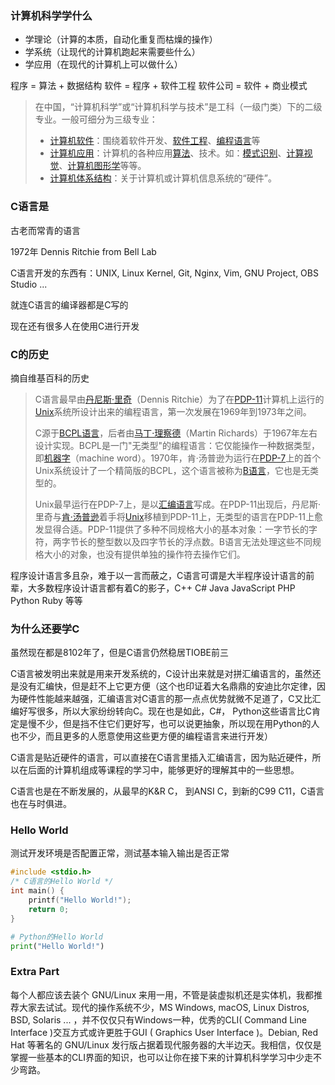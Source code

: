 ### 计算机科学学什么

- 学理论（计算的本质，自动化重复而枯燥的操作）
- 学系统（让现代的计算机跑起来需要些什么）
- 学应用（在现代的计算机上可以做什么）

程序 = 算法 + 数据结构
软件 = 程序 + 软件工程
软件公司 = 软件 + 商业模式

> 在中国，“计算机科学”或“计算机科学与技术”是工科（一级门类）下的二级专业。一般可细分为三级专业：
>
> - [计算机软件](https://zh.wikipedia.org/wiki/%E8%AE%A1%E7%AE%97%E6%9C%BA%E8%BD%AF%E4%BB%B6)：围绕着软件开发、[软件工程](https://zh.wikipedia.org/wiki/%E8%BD%AF%E4%BB%B6%E5%B7%A5%E7%A8%8B)、[编程语言](https://zh.wikipedia.org/wiki/%E7%BC%96%E7%A8%8B%E8%AF%AD%E8%A8%80)等
> - [计算机应用](https://zh.wikipedia.org/w/index.php?title=%E8%AE%A1%E7%AE%97%E6%9C%BA%E5%BA%94%E7%94%A8&action=edit&redlink=1)：计算机的各种应用[算法](https://zh.wikipedia.org/wiki/%E7%AE%97%E6%B3%95)、技术。如：[模式识别](https://zh.wikipedia.org/wiki/%E6%A8%A1%E5%BC%8F%E8%AF%86%E5%88%AB)、[计算视觉](https://zh.wikipedia.org/wiki/%E8%AE%A1%E7%AE%97%E6%9C%BA%E8%A7%86%E8%A7%89)、[计算机图形学](https://zh.wikipedia.org/wiki/%E8%AE%A1%E7%AE%97%E6%9C%BA%E5%9B%BE%E5%BD%A2%E5%AD%A6)等等。
> - [计算机体系结构](https://zh.wikipedia.org/wiki/%E8%AE%A1%E7%AE%97%E6%9C%BA%E4%BD%93%E7%B3%BB%E7%BB%93%E6%9E%84)：关于计算机或计算机信息系统的“硬件”。

### C语言是

古老而常青的语言

1972年 Dennis Ritchie from Bell Lab

C语言开发的东西有：UNIX, Linux Kernel, Git, Nginx, Vim, GNU Project, OBS Studio ...

就连C语言的编译器都是C写的

现在还有很多人在使用C进行开发

### C的历史

摘自维基百科的历史

> C语言最早由[丹尼斯·里奇](https://zh.wikipedia.org/wiki/%E4%B8%B9%E5%B0%BC%E6%96%AF%C2%B7%E9%87%8C%E5%A5%87)（Dennis Ritchie）为了在[PDP-11](https://zh.wikipedia.org/wiki/PDP-11)计算机上运行的[Unix](https://zh.wikipedia.org/wiki/Unix)系统所设计出来的编程语言，第一次发展在1969年到1973年之间。
>
> C源于[BCPL语言](https://zh.wikipedia.org/wiki/BCPL)，后者由[马丁·理察德](https://zh.wikipedia.org/wiki/%E9%A6%AC%E4%B8%81%C2%B7%E7%90%86%E5%AF%9F%E5%BE%B7)（Martin Richards）于1967年左右设计实现。BCPL是一门"无类型"的编程语言：它仅能操作一种数据类型，即[机器字](https://zh.wikipedia.org/wiki/%E5%AD%97_(%E8%AE%A1%E7%AE%97%E6%9C%BA))（machine word）。1970年，肯·汤普逊为运行在[PDP-7](https://zh.wikipedia.org/wiki/PDP-7)上的首个Unix系统设计了一个精简版的BCPL，这个语言被称为[B语言](https://zh.wikipedia.org/wiki/B%E8%AF%AD%E8%A8%80)，它也是无类型的。
>
> Unix最早运行在PDP-7上，是以[汇编语言](https://zh.wikipedia.org/wiki/%E7%B5%84%E5%90%88%E8%AA%9E%E8%A8%80)写成。在PDP-11出现后，丹尼斯·里奇与[肯·汤普逊](https://zh.wikipedia.org/wiki/%E8%82%AF%C2%B7%E6%B1%A4%E6%99%AE%E9%80%8A)着手将[Unix](https://zh.wikipedia.org/wiki/Unix)移植到PDP-11上，无类型的语言在PDP-11上愈发显得合适。PDP-11提供了多种不同规格大小的基本对象：一字节长的字符，两字节长的整型数以及四字节长的浮点数。B语言无法处理这些不同规格大小的对象，也没有提供单独的操作符去操作它们。

程序设计语言多且杂，难于以一言而蔽之，C语言可谓是大半程序设计语言的前辈，大多数程序设计语言都有着C的影子，C++  C# Java JavaScript PHP Python Ruby 等等

### 为什么还要学C

虽然现在都是8102年了，但是C语言仍然稳居TIOBE前三

C语言被发明出来就是用来开发系统的，C设计出来就是对拼汇编语言的，虽然还是没有汇编快，但是赶不上它更方便（这个也印证着大名鼎鼎的安迪比尔定律，因为硬件性能越来越强，汇编语言对C语言的那一点点优势就微不足道了，C又比汇编好写很多，所以大家纷纷转向C。现在也是如此，C#， Python这些语言比C肯定是慢不少，但是挡不住它们更好写，也可以说更抽象，所以现在用Python的人也不少，而且更多的人愿意使用这些更方便的编程语言来进行开发）

C语言是贴近硬件的语言，可以直接在C语言里插入汇编语言，因为贴近硬件，所以在后面的计算机组成等课程的学习中，能够更好的理解其中的一些思想。

C语言也是在不断发展的，从最早的K&R C， 到ANSI C，到新的C99 C11，C语言也在与时俱进。

### Hello World

测试开发环境是否配置正常，测试基本输入输出是否正常

```C
#include <stdio.h>
/* C语言的Hello World */
int main() {
    printf("Hello World!");
    return 0;
}
```

```Python
# Python的Hello World
print("Hello World!")
```

### Extra Part

每个人都应该去装个 GNU/Linux 来用一用，不管是装虚拟机还是实体机，我都推荐大家去试试。现代的操作系统不少，MS Windows, macOS, Linux Distros, BSD, Solaris ... ，并不仅仅只有Windows一种，优秀的CLI( Command Line Interface )交互方式或许更胜于GUI ( Graphics User Interface )。Debian, Red Hat 等著名的 GNU/Linux 发行版占据着现代服务器的大半边天。我相信，仅仅是掌握一些基本的CLI界面的知识，也可以让你在接下来的计算机科学学习中少走不少弯路。